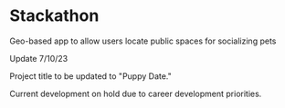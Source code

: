 # Stackathon

Geo-based app to allow users locate public spaces for socializing pets

Update 7/10/23

Project title to be updated to "Puppy Date."

Current development on hold due to career development priorities. 
